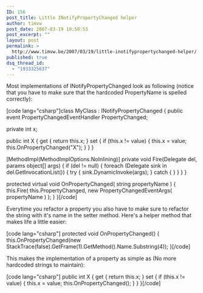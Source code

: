 ```yaml
---
ID: 156
post_title: Little INotifyPropertyChanged helper
author: timvw
post_date: 2007-03-19 10:58:53
post_excerpt: ""
layout: post
permalink: >
  http://www.timvw.be/2007/03/19/little-inotifypropertychanged-helper/
published: true
dsq_thread_id:
  - "1933325637"
---
```

<p>Most implementations of INotifyPropertyChanged look as following (notice that you have to make sure that the hardcoded PropertyName is spelled correctly):</p>
[code lang="csharp"]class MyClass : INotifyPropertyChanged
{
 public event PropertyChangedEventHandler PropertyChanged;

 private int x;

 public int X
 {
  get { return this.x; }
  set
  {
   if (this.x != value)
   {
    this.x = value;
    this.OnPropertyChanged("X");
   }
  }
 }

 [MethodImpl(MethodImplOptions.NoInlining)]
 private void Fire(Delegate del, params object[] args)
 {
  if (del != null)
  {
   foreach (Delegate sink in del.GetInvocationList())
   {
    try { sink.DynamicInvoke(args); }
    catch { }
   }
  }
 }

 protected virtual void OnPropertyChanged( string propertyName )
 {
  this.Fire( this.PropertyChanged, new PropertyChangedEventArgs( propertyName ) );
 }
}[/code]
<p>Everytime you refactor a property you also have to make sure to refactor the string with it's name in the setter method. Here's a helper method that makes life a little easier:</p>
[code lang="csharp"]
protected void OnPropertyChanged()
{
 this.OnPropertyChanged(new StackTrace(false).GetFrame(1).GetMethod().Name.Substring(4));
}[/code]
<p>This makes the implementation of a property as simple as (No more hardcoded strings to maintain):</p>
[code lang="csharp"] public int X
{
 get { return this.x; }
 set
 {
  if (this.x != value)
  {
   this.x = value;
   this.OnPropertyChanged();
  }
 }
}[/code]